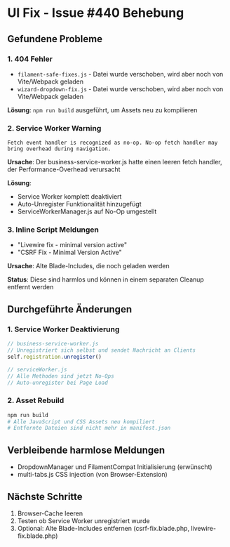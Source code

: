 # UI Fix - Issue #440 Behebung

## Gefundene Probleme

### 1. 404 Fehler
- `filament-safe-fixes.js` - Datei wurde verschoben, wird aber noch von Vite/Webpack geladen
- `wizard-dropdown-fix.js` - Datei wurde verschoben, wird aber noch von Vite/Webpack geladen

**Lösung**: `npm run build` ausgeführt, um Assets neu zu kompilieren

### 2. Service Worker Warning
```
Fetch event handler is recognized as no-op. No-op fetch handler may bring overhead during navigation.
```

**Ursache**: Der business-service-worker.js hatte einen leeren fetch handler, der Performance-Overhead verursacht

**Lösung**: 
- Service Worker komplett deaktiviert
- Auto-Unregister Funktionalität hinzugefügt
- ServiceWorkerManager.js auf No-Op umgestellt

### 3. Inline Script Meldungen
- "Livewire fix - minimal version active"
- "CSRF Fix - Minimal Version Active"

**Ursache**: Alte Blade-Includes, die noch geladen werden

**Status**: Diese sind harmlos und können in einem separaten Cleanup entfernt werden

## Durchgeführte Änderungen

### 1. Service Worker Deaktivierung
```javascript
// business-service-worker.js
// Unregistriert sich selbst und sendet Nachricht an Clients
self.registration.unregister()

// serviceWorker.js
// Alle Methoden sind jetzt No-Ops
// Auto-unregister bei Page Load
```

### 2. Asset Rebuild
```bash
npm run build
# Alle JavaScript und CSS Assets neu kompiliert
# Entfernte Dateien sind nicht mehr in manifest.json
```

## Verbleibende harmlose Meldungen
- DropdownManager und FilamentCompat Initialisierung (erwünscht)
- multi-tabs.js CSS injection (von Browser-Extension)

## Nächste Schritte
1. Browser-Cache leeren
2. Testen ob Service Worker unregistriert wurde
3. Optional: Alte Blade-Includes entfernen (csrf-fix.blade.php, livewire-fix.blade.php)